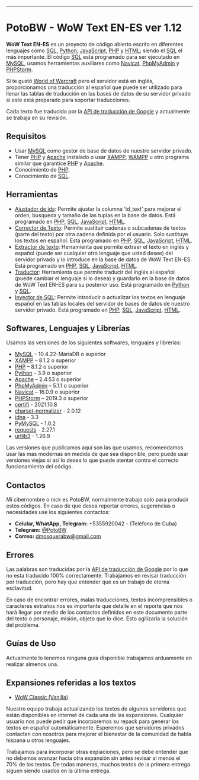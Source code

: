 ---
**PotoBW - WoW Text EN-ES ver 1.12**
===

**WoW Text EN-ES** es un proyecto de código abierto escrito en diferentes lenguajes como [SQL][1], 
[Python][3], [JavaScript][4], [PHP][5] y [HTML][6]; siendo el [SQL][1] el más importante. El código 
[SQL][1] está programado para ser ejecutado en [MySQL][7], usamos herramientas auxiliares como 
[Navicat][8], [PhpMyAdmin][9] y [PHPStorm][25].

Si te gustó [World of Warcraft][2] pero el servidor está en inglés, proporcionamos una traducción al 
español que puede ser utilizado para llenar las tablas de traducción en las bases de datos de su servidor 
privado si este está preparado para soportar traducciones.

Cada texto fue traducido por la [API de traducción de Google][10] y actualmente se trabaja en su revisión.

Requisitos
------------
- Usar [MySQL][7] como gestor de base de datos de nuestro servidor privado.
- Tener [PHP][5] y [Apache][11] instalado o usar [XAMPP][12], [WAMPP][13] u otro programa similar que 
garantice [PHP][5] y [Apache][11].
- Conocimiento de [PHP][5].
- Conocimiento de [SQL][1].

Herramientas
-----------------
- [Ajustador de ids][14]: Permite ajustar la columna 'id_text' para mejorar el orden, busqueda y tamaño de 
las tuplas en la base de datos. Está programado en [PHP][5], [SQL][1], [JavaScript][4], [HTML][6].
- [Corrector de Texto][15]: Permite sustituir cadenas o subcadenas de textos (parte del texto) por otra 
cadena definida por el usuario. Solo sustituye los textos en español. Está programado en [PHP][5], [SQL][1], 
[JavaScript][4], [HTML][6].
- [Extractor de texto][16]: Herramienta que permite extraer el texto en inglés y español (puede ser 
cualquier otro lenguaje que usted desee) del servidor privado y lo introduce en la base de datos de WoW 
Text EN-ES. Está programado en [PHP][5], [SQL][1], [JavaScript][4], [HTML][6].
- [Traductor][17]: Herramienta que permite traducir del inglés al español (puede cambiar el lenguaje si 
lo desea) y guardarlo en la base de datos de WoW Text EN-ES para su posterior uso. Está programado en 
[Python][3] y [SQL][1].
- [Inyector de SQL][26]: Permite introducir o actualizar los textos en lenguaje español en las tablas 
locales del servidor de bases de datos de nuestro servidor privado. Está programado en [PHP][5], [SQL][1], 
[JavaScript][4], [HTML][6].


Softwares, Lenguajes y Librerías
------------
Usamos las versiones de los siguientes softwares, lenguajes y librerías:
-	[MySQL][7] – 10.4.22-MariaDB o superior
-	[XAMPP][12] – 8.1.2 o superior
-	[PHP][5] – 8.1.2 o superior
-	[Python][3] – 3.9 o superior
-	[Apache][11] – 2.4.53 o superior
-	[PhpMyAdmin][9] – 5.1.1 o superior
-   [Navicat][8] – 16.0.9 o superior
-   [PHPStorm][25] – 2019.3 o superior
-   [certifi][18] - 2021.10.8
-   [charset-normalizer][19] - 2.0.12
-   [idna][20] - 3.3
-   [PyMySQL][21] - 1.0.2
-   [requests][22] - 2.27.1
-   [urllib3][23] - 1.26.9

Las versiones que publicamos aquí son las que usamos, recomendamos usar las mas
modernas en medida de que sea disponible, pero puede usar versiones viejas si 
así lo desea lo que puede atentar contra el correcto funcionamiento del código. 

**Contactos**
----

Mi cibernombre o nick es PotoBW, normalmente trabajo solo para producir estos 
códigos. En caso de que desea reportar errores, sugerencias o necesidades use 
los siguientes contactos: 

- **Celular, WhatApp, Telegram:**  +5355920042  - (Teléfono de Cuba)
- **Telegram:** [@PotoBW][24]
- **Correo:** dmosquerabw@gmail.com

**Errores**
----

Las palabras son traducidas por la [API de traducción de Google][10] por lo que no esta 
traducido 100% correctamente. Trabajamos en revisar traducción por traducción, 
pero hay que entender que es un trabajo de eterna esclavitud. 

En caso de encontrar errores, malas traducciones, textos incomprensibles o 
caracteres extraños nos es importante que detalle en el reporte que nos hará 
llegar por medio de los contactos definidos en este documento parte del texto 
o personaje, misión, objeto que lo dice. Esto agilizaría la solución del 
problema.


**Guías de Uso**
----

Actualmente lo tenemos ninguna guía disponible trabajamos arduamente en 
realizar almenos una.

**Expansiones referidas a los textos**
----
- [WoW Classic (Vanilla)][27]

Nuestro equipo trabaja actualizando los textos de algunos servidores que están disponibles en internet de cada una de 
las expansiones. Cualquier usuario nos puede pedir que incorporemos su repack 
para generar los textos en español automáticamente. Esperemos que servidores 
privados contacten con nosotros para mejorar el bienestar de la comunidad de 
habla hispana u otros lenguajes. 

Trabajamos para incorporar otras expiaciones, pero se debe entender que no 
debemos avanzar hacia otra expansión sin antes revisar al menos el 70% de los
textos. De todas maneras, muchos textos de la primera entrega siguen siendo 
usados en la última entrega. 

[1]: https://es.wikipedia.org/wiki/SQL
[2]: https://worldofwarcraft.com/ "World of Warcraft"
[3]: https://www.python.org/
[4]: https://es.wikipedia.org/wiki/JavaScript
[5]: https://www.php.net/manual/es/intro-whatis.php
[6]: https://es.wikipedia.org/wiki/HTML
[7]: https://dev.mysql.com/downloads/ "MySQL - The world's most popular open source database"
[8]: https://www.navicat.com/
[9]: https://www.phpmyadmin.net/
[10]: https://cloud.google.com/translate
[11]: https://httpd.apache.org/
[12]: https://www.apachefriends.org/es/index.html
[13]: https://www.wampserver.com/
[14]: https://github.com/PotoBW2/wow_text_en_es/tree/master/tools/adjust_id
[15]: https://github.com/PotoBW2/wow_text_en_es/tree/master/tools/corrector
[16]: https://github.com/PotoBW2/wow_text_en_es/tree/master/tools/extrat%20text
[17]: https://github.com/PotoBW2/wow_text_en_es/tree/master/tools/traslater_tool_python
[18]: https://pypi.org/project/certifi/
[19]: https://pypi.org/project/charset-normalizer/
[20]: https://pypi.org/project/idna/
[21]: https://pypi.org/project/PyMySQL/
[22]: https://pypi.org/project/requests/
[23]: https://pypi.org/project/urllib3/
[24]: https://t.me/PotoBW
[25]: https://www.jetbrains.com/es-es/phpstorm/
[26]: https://github.com/PotoBW2/wow_text_en_es/tree/master/tools/inyect_locales
[27]: https://github.com/PotoBW2/wow_text_en_es/tree/master/path/path_1
